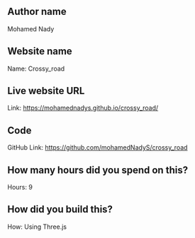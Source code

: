 ## Author name
Mohamed Nady

## Website name
Name: Crossy_road

## Live website URL
Link: https://mohamednadys.github.io/crossy_road/

## Code 
GitHub Link: https://github.com/mohamedNadyS/crossy_road

## How many hours did you spend on this?
Hours: 9

## How did you build this?
How: Using Three.js

